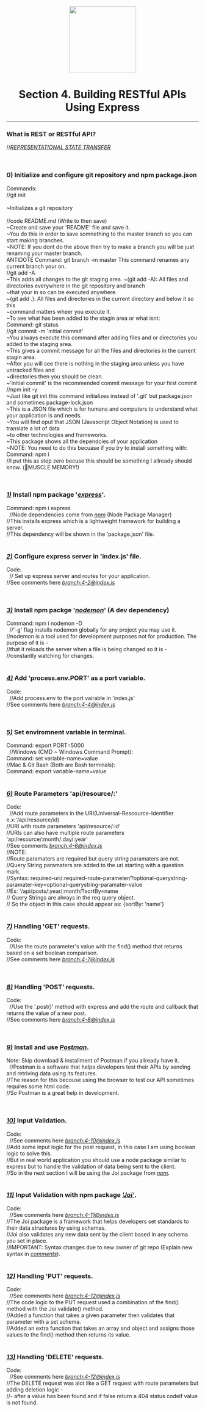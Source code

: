 
<div align="center" height="20px">
<a href="https://www.npmjs.com/package/express"><img width="175px" src="https://i.cloudup.com/zfY6lL7eFa-3000x3000.png"></a>

</div>
<div align="center"> 
<h1>Section 4. Building RESTful APIs Using Express</h1>
 <hr style="color: black;">
 </div>


### What is REST or RESTful API?<br>

//[_REPRESENTATIONAL STATE TRANSFER_](https://doubleoctopus.com/security-wiki/protocol/representational-state-transfer/)

&nbsp;

### 0) Initialize and configure git repository and npm package.json

Commands: <br>
//git init <br>  
 ~Initializes a git repository <br>  
 //code README.md (Write to then save) <br>
~Create and save your 'README' file and save it. <br>
~You do this in order to save somnething to the master branch so you can start making branches. <br>
~NOTE: If you dont do the above then try to make a branch you will be just renaming your master branch. <br>
ANTIDOTE Command: git branch -m master This command renames any current branch your on. <br>
//git add -A <br>
~This adds all changes to the git staging area.
~(git add -A): All files and directories everywhere in the git repository and branch <br>
~that your in so can be executed anywhere. <br>
~(git add .): All files and directories in the current directory and below it so this <br>
~command matters wheer you execute it. <br>
~To see what has been added to the stagin area or what isnt: <br>
Command: git status <br>
//git commit -m 'initial commit' <br>
~You always execute this command after adding files and or directories you added to the staging area. <br>
~This gives a commit message for all the files and directories in the current stagin area. <br>
~After you will see there is nothing in the staging area unless you have untracked files and <br>
~directories then you should be clean. <br>
~'initial commit' is the recommended commit message for your first commit<br>
//npm init -y<br>
~Just like git init this command initializes instead of '.git' but package.json and sometimes package-lock.json<br>
~This is a JSON file which is for humans and computers to understand what your application is and needs. <br>
~You will find oput that JSON (Javascript Object Notation) is used to translate a lot of data <br>
~to other technologies and frameworks.<br>
~This package shows all the dependcies of your application<br>
~NOTE: You need to do this becuase if you try to install something with:<br>
Command: npm i <package-name> <br>
//I put this as step zero becuse this should be something I allready should know. (💪MUSCLE MEMORY!)<br>

&nbsp;

### [_1)_](https://youtu.be/pKd0Rpw7O48?t=410) Install npm package '[_express_](https://www.npmjs.com/package/express)'.

Command: npm i express <br>
&nbsp;
//Node dependencies come from [_npm_](https://npmjs.com) (Node Package Manager)<br>
//This installs express which is a lightweight framework for building a server.<br>
//This dependency will be shown in the 'package.json' file. <br>
&nbsp;

### [_2)_](https://youtu.be/pKd0Rpw7O48?t=550) Configure express server in 'index.js' file.

Code: <br>
&nbsp;
// Set up express server and routes for your application. <br>
//See comments here [_branch:4-2@index.js_](https://github.com/DariusRain/nodejs-restful-apis/tree/4-2-create-server-routes-14-45/section-4-restful-api/index.js) <br>

&nbsp;

### [_3)_](https://youtu.be/pKd0Rpw7O48?t=897) Install npm packge '[_nodemon_](https://www.npmjs.com/package/nodemon)' (A dev dependency)

Command: npm i nodemon -D <br>
&nbsp;
//'-g' flag installs nodemon globally for any project you may use it.<br>
//nodemon is a tool used for development purposes not for production. The purpose of it is -<br>
//that it reloads the server when a file is being changed so it is - <br>
//constantly watching for changes. <br>
&nbsp;

### [_4)_](https://youtu.be/pKd0Rpw7O48?t=1015) Add 'process.env.PORT' as a port variable.

Code: <br>
&nbsp;
//Add process.env to the port vairable in 'index.js' <br>
//See comments here [_branch:4-4@index.js_](https://github.com/DariusRain/nodejs-restful-apis/tree/4-4-add-code-for-enviroment-varible-18-46/section-4-restful-api/index.js) <br>

&nbsp;

### [_5)_](https://youtu.be/pKd0Rpw7O48?t=1119) Set enviromnent variable in terminal.

Command: export PORT=5000 <br>
&nbsp;
//Windows (CMD ~ Windows Command Prompt): <br>
Command: set variable-name=value <br>
//Mac & Git Bash (Both are Bash terminals): <br>
Command: export variable-name=value <br>
&nbsp;

### [_6)_](https://youtu.be/pKd0Rpw7O48?t=1186) Route Parameters 'api/resource/:<route-paramater>'

Code:<br>
&nbsp;
//Add route parameters in the URI(Universal-Rescource-Identifier e.x:'/api/resource/id) <br>
//URI with route parameters 'api/resource/:id' <br>
//URIs can also have multiple route parameters 'api/resource/:month/:day/:year' <br>
//See comments [_branch:4-6@index.js_](https://github.com/DariusRain/nodejs-restful-apis/tree/4-6-route-paramaters-23-09/section-4-restful-api/index.js) <br>
//NOTE:<br>
//Route paramaters are required but query string paramaters are not. <br>
//Query String paramaters are added to the uri starting with a question mark.<br>
//Syntax: required-uri/:required-route-parameter/?optional-querystring-paramater-key=optional-querystring-paramater-value <br>
//Ex: '/api/posts/:year/:month/?sortBy=name <br>
// Query Strings are always in the req.query object. <br>
// So the object in this case should appear as: {sortBy: 'name'} <br>
&nbsp;

### [_7)_](https://youtu.be/pKd0Rpw7O48?t=1522) Handling 'GET' requests.

Code: <br>
&nbsp;
//Use the route parameter's value with the find() method that returns based on a set boolean comparison. <br>
//See comments here [_branch:4-7@index.js_](https://github.com/DariusRain/nodejs-restful-apis/tree/4-7-handling-get-requests-33-10/section-4-restful-api/index.js)<br>

&nbsp;

### [_8)_](https://youtu.be/pKd0Rpw7O48?t=1810) Handling 'POST' requests.

Code: <br>
&nbsp;
//Use the '.post()' method with express and add the route and callback that returns the value of a new post.<br>
//See comments here [_branch:4-8@index.js_](https://github.com/DariusRain/nodejs-restful-apis/tree/4-8-handling-post-requests-33-54/section-4-restful-api/index.js)<br>

&nbsp;

### [_9)_](https://youtu.be/pKd0Rpw7O48?t=2035) Install and use [_Postman_](https://www.getpostman.com/downloads/).

Note: Skip download & installment of Postman if you allready have it. <br>
&nbsp;
//Postman is a software that helps developers test their APIs by sending and retriving data using its features. <br>
//The reason for this becouse using the browser to test our API sometimes requires some html code. <br>
//So Postman is a great help in development. <br>

&nbsp;

### [_10)_](https://youtu.be/pKd0Rpw7O48?t=2163) Input Validation.

Code:<br>
&nbsp;
//See comments here [_branch:4-10@index.js_](https://github.com/DariusRain/nodejs-restful-apis/tree/4-10-input-validation-example-36-04/section-4-restful-api/index.js)<br>
//Add some input logic for the post request, in this case I am using boolean logic to solve this. <br>
//But in real world application you should use a node package similar to express but to handle the validation of data being sent to the client. <br>
//So in the next section I will be using the Joi package from [_npm_](https://npmjs.com). <br>
&nbsp;

### [_11)_](https://youtu.be/pKd0Rpw7O48?t=2270) Input Validation with npm package [_'Joi'_](https://www.npmjs.com/package/@hapi/joi).

Code: <br>
&nbsp;
//See comments here [_branch:4-11@index.js_](https://github.com/DariusRain/nodejs-restful-apis/tree/4-11-joi-input-validation-37-50/section-4-restful-api/index.js)<br>
//The Joi package is a framework that helps developers set standards to their data structures by using schemas.<br>
//Joi also validates any new data sent by the client based in any schema you set in place.<br>
//IMPORTANT: Syntax changes due to new owner of git repo (Explain new syntax in [_comments_](https://github.com/DariusRain/nodejs-restful-apis/tree/4-11-joi-input-validation-37-50/section-4-restful-api/index.js)).<br>
&nbsp;

### [_12)_](https://youtu.be/pKd0Rpw7O48?t=2643) Handling 'PUT' requests.

Code: <br>
&nbsp;
//See comments here [_branch:4-12@index.js_](https://github.com/DariusRain/nodejs-restful-apis/tree/4-12-handling-put-requests-44-03/section-4-restful-api/index.js)<br>
//The code logic to the PUT request used a combination of the find() method with the Joi validate() method.<br>
//Added a function that takes a given parameter then validates that parameter with a set schema.<br>
//Added an extra function that takes an array and object and assigns those values to the find() method then returns its value.<br>
&nbsp;

### [_13)_](https://youtu.be/pKd0Rpw7O48?t=3153) Handling 'DELETE' requests.

Code: <br>
&nbsp;
//See comments here [_branch:4-12@index.js_](https://github.com/DariusRain/nodejs-restful-apis/tree/4-13-handling-delete-requests-52-33/section-4-restful-api/index.js)<br>
//The DELETE request was alot like a GET request with route parameters but adding deletion logic - <br>
//- after a value has been found and if false return a 404 status codeif value is not found.
